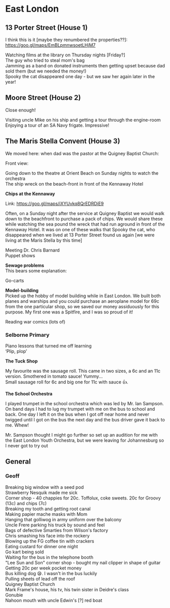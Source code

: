 # East London


## 13 Porter Street (House 1)

I think this is it [maybe they renumbered the properties??]: https://goo.gl/maps/EmBLpmnwsoetLHjM7  

Watching films at the library on Thursday nights [Friday?]  
The guy who tried to steal mom's bag  
Jamming as a band on donated instruments then getting upset because dad sold them (but we needed the money!)  
Spooky the cat disappeared one day - but we saw her again later in the year!  


## Moore Street (House 2)

Close enough! [](https://goo.gl/maps/EXt1r9kopbPrsxV18)  

Visiting uncle Mike on his ship and getting a tour through the engine-room  
Enjoying a tour of an SA Navy frigate. Impressive!  


## The Maris Stella Convent (House 3)  

We moved here: [](https://goo.gl/maps/UQTDawEsjwgYvwsq6) when dad was the pastor at the Quigney Baptist Church: [](https://goo.gl/maps/ctLDV3VdqwriAAjp6)  

Front view: [](https://goo.gl/maps/5vT3WrG7MmwXmSdH8)

Going down to the theatre at Orient Beach [](https://goo.gl/maps/hNAAVFjXX2PG3vkEA) on Sunday nights to watch the orchestra  
The ship wreck on the beach-front in front of the Kennaway Hotel  

**Chips at the Kennaway**  

Link: https://goo.gl/maps/iXYUvkq8QrEDRDiE9  

Often, on a Sunday night after the service at Quigney Baptist we would walk down to the beachfront to purchase a pack of chips. We would share these while watching the sea pound the wreck that had run aground in front of the Kennaway Hotel. It was on one of these walks that Spooky the cat, who disappeared when we lived at 13 Porter Street found us again [we were living at the Maris Stella by this time]  

Meeting Dr. Chris Barnard  
Puppet shows  

**Sewage problems**  
This bears some explanation:

Go-carts  

**Model-building**  
Picked up the hobby of model building while in East London. We built both planes and warships and you could purchase an aeroplane model for 69c from the one particular shop, so we saved our money assiduously for this purpose. My first one was a Spitfire, and I was so proud of it!  

Reading war comics (lots of)  

### Selborne Primary

Piano lessons that turned me off learning  
‘Plip, plop’  


**The Tuck Shop**

My favourite was the sausage roll. This came in two sizes, a 6c and an 11c version. Smothered in tomato sauce! Yummy...  
Small sausage roll for 6c and big one for 11c with sauce 👍.  


**The School Orchestra**

I played trumpet in the school orchestra which was led by Mr. Ian Sampson. On band days I had to lug my trumpet with me on the bus to school and back. One day I left it on the bus when I got off near home and never twigged until I got on the bus the next day and the bus driver gave it back to me. Whew!  

Mr. Sampson thought I might go further so set up an audition for me with the East London Youth Orchestra, but we were leaving for Johannesburg so I never got to try out  


## General


### Geoff

Breaking big window with a seed pod  
Strawberry Nesquik made me sick  
Corner shop - 40 chappies for 20c. Toffolux, coke sweets. 20c for Groovy (13c) and chips (7c)  
Breaking my tooth and getting root canal  
Making papier mache masks with Mom  
Hanging that golliwog in army uniform over the balcony  
Uncle Frere parking his truck by sound and feel  
Bags of defective Smarties from Wilson's factory  
Chris smashing his face into the rockery  
Blowing up the FG coffee tin with crackers  
Eating custard for dinner one night  
Go kart being sold  
Waiting for the bus in the telephone booth  
"Lee Sun and Son" corner shop - bought my nail clipper in shape of guitar  
Getting 20c per week pocket money  
Bus killing dog 😪. I wasn't in the bus luckily  
Pulling sheets of lead off the roof  
Quigney Baptist Church  
Mark Frame's house, his tv, his twin sister in Deidre's class  
Gonubie  
Nahoon mouth with uncle Edwin's [?] red boat  
